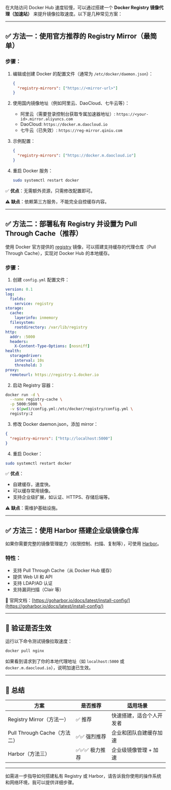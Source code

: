 在大陆访问 Docker Hub 速度较慢，可以通过搭建一个 **Docker Registry 镜像代理（加速站）** 来提升镜像拉取速度。以下是几种常见方案：

---

## ✅ 方法一：使用官方推荐的 Registry Mirror（最简单）

### 步骤：

1. 编辑或创建 Docker 的配置文件（通常为 `/etc/docker/daemon.json`）：
   ```json
   {
     "registry-mirrors": ["https://<mirror-url>"]
   }
   ```

2. 使用国内镜像地址（例如阿里云、DaoCloud、七牛云等）：
   - 阿里云（需要登录控制台获取专属加速器地址）: `https://<your-id>.mirror.aliyuncs.com`
   - DaoCloud: `https://docker.m.daocloud.io`
   - 七牛云（已失效）: `https://reg-mirror.qiniu.com`

3. 示例配置：
   ```json
   {
     "registry-mirrors": ["https://docker.m.daocloud.io"]
   }
   ```

4. 重启 Docker 服务：
   ```bash
   sudo systemctl restart docker
   ```

✅ **优点**：无需额外资源，只需修改配置即可。

⚠️ **缺点**：依赖第三方服务，不能完全自控缓存内容。

---

## ✅ 方法二：部署私有 Registry 并设置为 Pull Through Cache（推荐）

使用 Docker 官方提供的 [registry](https://hub.docker.com/_/registry) 镜像，可以搭建支持缓存的代理仓库（Pull Through Cache），实现对 Docker Hub 的本地缓存。

### 步骤：

1. 创建 `config.yml` 配置文件：

```yaml
version: 0.1
log:
  fields:
    service: registry
storage:
  cache:
    layerinfo: inmemory
  filesystem:
    rootdirectory: /var/lib/registry
http:
  addr: :5000
  headers:
    X-Content-Type-Options: [nosniff]
health:
  storagedriver:
    interval: 10s
    threshold: 3
proxy:
  remoteurl: https://registry-1.docker.io
```

2. 启动 Registry 容器：
```bash
docker run -d \
  --name registry-cache \
  -p 5000:5000 \
  -v $(pwd)/config.yml:/etc/docker/registry/config.yml \
  registry:2
```

3. 修改 Docker daemon.json，添加 mirror：
```json
{
  "registry-mirrors": ["http://localhost:5000"]
}
```

4. 重启 Docker：
```bash
sudo systemctl restart docker
```

✅ **优点**：
- 自建缓存，速度快。
- 可以缓存常用镜像。
- 支持企业级扩展，如认证、HTTPS、存储后端等。

⚠️ **缺点**：需维护基础设施。

---

## ✅ 方法三：使用 Harbor 搭建企业级镜像仓库

如果你需要完整的镜像管理能力（权限控制、扫描、复制等），可使用 [Harbor](https://goharbor.io/)。

### 特性：

- 支持 Pull Through Cache（从 Docker Hub 缓存）
- 提供 Web UI 和 API
- 支持 LDAP/AD 认证
- 支持漏洞扫描（Clair 等）

📌 官网文档：[https://goharbor.io/docs/latest/install-config/](https://goharbor.io/docs/latest/install-config/)

---

## 🧪 验证是否生效

运行以下命令测试镜像拉取速度：

```bash
docker pull nginx
```

如果看到请求到了你的本地代理地址（如 `localhost:5000` 或 `docker.m.daocloud.io`），说明加速已生效。

---

## 📌 总结

| 方案 | 是否推荐 | 适用场景 |
|------|----------|----------|
| Registry Mirror（方法一） | ✅ 推荐 | 快速搭建，适合个人开发者 |
| Pull Through Cache（方法二） | ✅✅ 强烈推荐 | 企业和团队自建缓存加速 |
| Harbor（方法三） | ✅✅✅ 极力推荐 | 企业级镜像管理 + 加速 |

---

如需进一步指导如何搭建私有 Registry 或 Harbor，请告诉我你使用的操作系统和网络环境，我可以提供详细步骤。